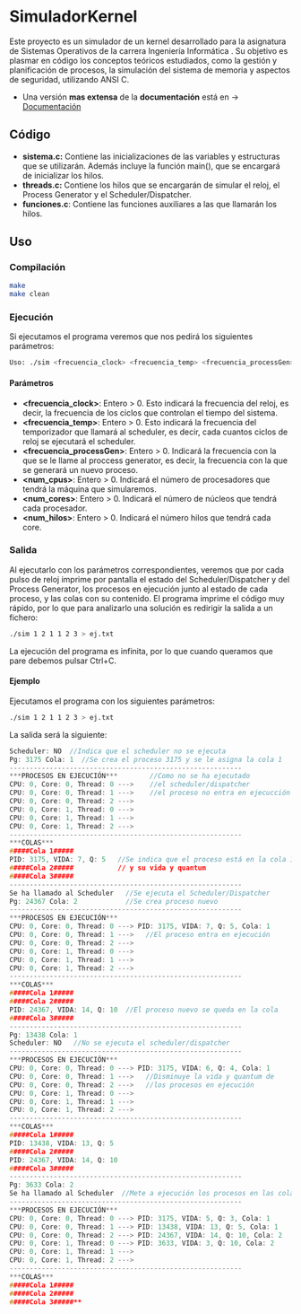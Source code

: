 # SimuladorKernel

Este proyecto es un simulador de un kernel desarrollado para la asignatura de Sistemas Operativos de la carrera Ingeniería Informática . Su objetivo es plasmar en código los conceptos teóricos estudiados, como la gestión y planificación de procesos, la simulación del sistema de memoria y aspectos de seguridad, utilizando ANSI C. 

- Una versión **mas extensa** de la **documentación** está en -> [Documentación](https://github.com/dalferr/SimuladorKernel/blob/master/Documentacion.pdf)
## Código

- **sistema.c:** Contiene las inicializaciones de las variables y estructuras que se utilizarán. Además incluye la función main(), que se encargará de inicializar los hilos.
- **threads.c:** Contiene los hilos que se encargarán de simular el reloj, el Process Generator y el Scheduler/Dispatcher.
- **funciones.c**: Contiene las funciones auxiliares a las que llamarán los hilos.

## Uso
### Compilación
```bash
make
make clean
```
### Ejecución 
Si ejecutamos el programa veremos que nos pedirá los siguientes parámetros:
```bash
Uso: ./sim <frecuencia_clock> <frecuencia_temp> <frecuencia_processGen> <num_cpus> <num_cores> <num_hilos>
```
#### Parámetros
- **<frecuencia_clock>**: Entero > 0. Esto indicará la frecuencia del reloj, es decir, la frecuencia de los ciclos que controlan el tiempo del sistema.
- **<frecuencia_temp>**: Entero > 0. Esto indicará la frecuencia del temporizador que llamará al scheduler, es decir, cada cuantos ciclos de reloj se ejecutará el scheduler.
- **<frecuencia_processGen>**: Entero > 0. Indicará la frecuencia con la que se le llame al proccess generator, es decir, la frecuencia con la que se generará un nuevo proceso.
- **<num_cpus>**: Entero > 0. Indicará el número de procesadores que tendrá la máquina que simularemos.
- **<num_cores>**: Entero > 0. Indicará el número de núcleos que tendrá cada procesador.
- **<num_hilos>**: Entero > 0. Indicará el número hilos que tendrá cada core.
### Salida
Al ejecutarlo con los parámetros correspondientes, veremos que por cada pulso de reloj imprime por pantalla el estado del Scheduler/Dispatcher y del Process Generator, los procesos en ejecución junto al estado de cada proceso, y las colas con su contenido. 
El programa imprime el código muy rápido, por lo que para analizarlo una solución es redirigir la salida a un fichero:
```bash
./sim 1 2 1 1 2 3 > ej.txt
```
La ejecución del programa es infinita, por lo que cuando queramos que pare debemos pulsar Ctrl+C.
#### Ejemplo
Ejecutamos el programa con los siguientes parámetros:
```bash
./sim 1 2 1 1 2 3 > ej.txt
```
La salida será la siguiente:
```c
Scheduler: NO  //Indica que el scheduler no se ejecuta  
Pg: 3175 Cola: 1  //Se crea el proceso 3175 y se le asigna la cola 1  
----------------------------------------------------------  
***PROCESOS EN EJECUCIÓN***        //Como no se ha ejecutado  
CPU: 0, Core: 0, Thread: 0 --->    //el scheduler/dispatcher  
CPU: 0, Core: 0, Thread: 1 --->    //el proceso no entra en ejecucción  
CPU: 0, Core: 0, Thread: 2 --->  
CPU: 0, Core: 1, Thread: 0 --->  
CPU: 0, Core: 1, Thread: 1 --->  
CPU: 0, Core: 1, Thread: 2 --->  
----------------------------------------------------------  
***COLAS***  
#####Cola 1#####  
PID: 3175, VIDA: 7, Q: 5   //Se indica que el proceso está en la cola 1  
#####Cola 2#####           // y su vida y quantum  
#####Cola 3#####  
----------------------------------------------------------  
Se ha llamado al Scheduler   //Se ejecuta el Scheduler/Dispatcher  
Pg: 24367 Cola: 2            //Se crea proceso nuevo  
----------------------------------------------------------  
***PROCESOS EN EJECUCIÓN***  
CPU: 0, Core: 0, Thread: 0 ---> PID: 3175, VIDA: 7, Q: 5, Cola: 1  
CPU: 0, Core: 0, Thread: 1 --->   //El proceso entra en ejecución  
CPU: 0, Core: 0, Thread: 2 --->  
CPU: 0, Core: 1, Thread: 0 --->  
CPU: 0, Core: 1, Thread: 1 --->  
CPU: 0, Core: 1, Thread: 2 --->  
----------------------------------------------------------  
***COLAS***  
#####Cola 1#####  
#####Cola 2#####  
PID: 24367, VIDA: 14, Q: 10  //El proceso nuevo se queda en la cola  
#####Cola 3#####  
----------------------------------------------------------  
Pg: 13438 Cola: 1  
Scheduler: NO   //No se ejecuta el scheduler/dispatcher  
----------------------------------------------------------  
***PROCESOS EN EJECUCIÓN***  
CPU: 0, Core: 0, Thread: 0 ---> PID: 3175, VIDA: 6, Q: 4, Cola: 1  
CPU: 0, Core: 0, Thread: 1 --->   //Disminuye la vida y quantum de  
CPU: 0, Core: 0, Thread: 2 --->   //los procesos en ejecución  
CPU: 0, Core: 1, Thread: 0 --->  
CPU: 0, Core: 1, Thread: 1 --->  
CPU: 0, Core: 1, Thread: 2 --->  
----------------------------------------------------------  
***COLAS***  
#####Cola 1#####  
PID: 13438, VIDA: 13, Q: 5  
#####Cola 2#####  
PID: 24367, VIDA: 14, Q: 10  
#####Cola 3#####  
----------------------------------------------------------  
Pg: 3633 Cola: 2  
Se ha llamado al Scheduler  //Mete a ejecución los procesos en las colas  
----------------------------------------------------------  
***PROCESOS EN EJECUCIÓN***  
CPU: 0, Core: 0, Thread: 0 ---> PID: 3175, VIDA: 5, Q: 3, Cola: 1  
CPU: 0, Core: 0, Thread: 1 ---> PID: 13438, VIDA: 13, Q: 5, Cola: 1  
CPU: 0, Core: 0, Thread: 2 ---> PID: 24367, VIDA: 14, Q: 10, Cola: 2  
CPU: 0, Core: 1, Thread: 0 ---> PID: 3633, VIDA: 3, Q: 10, Cola: 2  
CPU: 0, Core: 1, Thread: 1 --->  
CPU: 0, Core: 1, Thread: 2 --->  
----------------------------------------------------------  
***COLAS***  
#####Cola 1#####  
#####Cola 2#####  
#####Cola 3#####**
```
